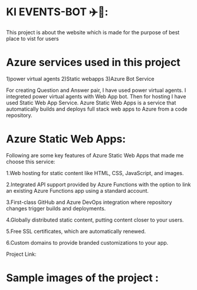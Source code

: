 # Kl EVENTS-BOT ✈️🧳:

This project is about the website which is made for the purpose of best place to vist for users


# Azure services used in this project

1)power virtual agents 2)Static webapps 3)Azure Bot Service

For creating Question and Answer pair, I have used power virtual agents. I integreted power virtual agents with Web App bot. Then for hosting I have used Static Web App Service. Azure Static Web Apps is a service that automatically builds and deploys full stack web apps to Azure from a code repository.

# Azure Static Web Apps: 

Following are some key features of Azure Static Web Apps that made me choose this service:

1.Web hosting for static content like HTML, CSS, JavaScript, and images.

2.Integrated API support provided by Azure Functions with the option to link an existing Azure Functions app using a standard account.

3.First-class GitHub and Azure DevOps integration where repository changes trigger builds and deployments.

4.Globally distributed static content, putting content closer to your users.

5.Free SSL certificates, which are automatically renewed.

6.Custom domains to provide branded customizations to your app.

Project Link:

# Sample images of the project :


